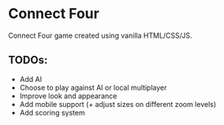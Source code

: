 # Connect Four

Connect Four game created using vanilla HTML/CSS/JS.

## TODOs:
- Add AI
- Choose to play against AI or local multiplayer
- Improve look and appearance
- Add mobile support (+ adjust sizes on different zoom levels)
- Add scoring system